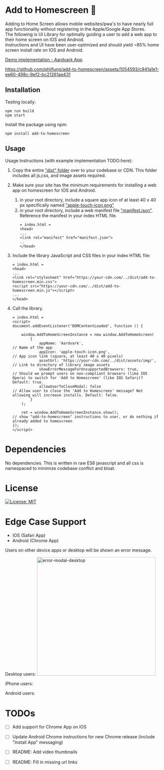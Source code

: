 # Add to Homescreen 📱
Adding to Home Screen allows mobile websites/pwa's to have nearly full app functionality without registering in the Apple/Google App Stores. 
</br>
The following is UI Library for optimally guiding a user to add a web app to their home screen on IOS and Android.
</br>
Instructions and UI have been user-optimized and should yield ~85% home screen install rate on IOS and Android.

[Demo implementation - Aardvark App](https://philfung.github.io).


https://github.com/philfung/add-to-homescreen/assets/1054593/c941a1e1-ee60-498c-9ef2-bc21261ae431



## Installation
Testing locally:
```
npm run build
npm start
```

Install the package using npm:

```
npm install add-to-homescreen
```


## Usage
Usage Instructions (with example implementation TODO:here):

1. Copy the entire ["dist" folder](https://github.com/philfung/add-to-homescreen/tree/main/dist) over to your codebase or CDN. 
   This folder includes all js,css, and image assets required.

2. Make sure your site has the minimum requirements for installing a web app on homescreen for IOS and Android.
    1. in your root directory, include a square app icon of at least 40 x 40 px specifically named ["apple-touch-icon.png"](https://github.com/philfung/add-to-homescreen/blob/main/apple-touch-icon.png)    
    2. in your root directory, include a web manifest file ["manifest.json"](https://github.com/philfung/add-to-homescreen/blob/main/manifest.json). Reference the manifest in your index HTML file. 
        ```
        = index.html =
        <head>
        ...
        <link rel="manifest" href="manifest.json">
        ..
        </head>
        ```
3. Include the library JavaScript and CSS files in your index HTML file:

    ```
    = index.html =
    <head>
    ...
    <link rel="stylesheet" href="https://your-cdn.com/../dist/add-to-homescreen.min.css">
    <script src="https://your-cdn.com/../dist/add-to-homescreen.min.js"></script>
    ...
    </head>
    ```

4. Call the library. 

    ```
    = index.html =
    <script>
    document.addEventListener('DOMContentLoaded', function () {

        window.AddToHomeScreenInstance = new window.AddToHomeScreen(
            {
                appName: 'Aardvark',                                   // Name of the app
                appIcon: 'apple-touch-icon.png',                       // App icon link (square, at least 40 x 40 pixels)
                assetUrl: 'https://your-cdn.com/../dist/assets/img/',  // Link to directory of library image assets 
                showErrorMessageForUnsupportedBrowsers: true,          // Should we prompt users on non-compliant browsers (like IOS Opera) to switch for 'Add to Homescreen' (like IOS Safari)? Default: true.
                allowUserToCloseModal: false                           // Allow user to close the 'Add to Homescreen' message? Not allowing will increase installs. Default: false.
            }
        );
            
        ret = window.AddToHomeScreenInstance.show();                   // show "add-to-homescreen" instructions to user, or do nothing if already added to homescreen
    });
    </script>
    ```
# Dependencies

No dependencies. This is written in raw ES6 javascript and all css is namespaced to minimize codebase conflict and bloat.

# License
[![License: MIT](https://img.shields.io/badge/License-MIT-yellow.svg)](https://opensource.org/licenses/MIT)

# Edge Case Support
- IOS (Safari App)
- Android (Chrome App)

Users on other device apps or desktop will be shown an error message.

Desktop users:
<img width="384" alt="error-modal-desktop" src="https://github.com/philfung/add-to-homescreen/assets/1054593/83c07702-15b6-4bd3-a362-1b846ab381a7">

iPhone users:

Android users:


# TODOs
- [ ] Add support for Chrome App on IOS
- [ ] Update Android Chrome instructions for new Chrome release (include "Install App" messaging)
- [ ] README: Add video thumbnails
- [ ] README: Fill in missing url links




